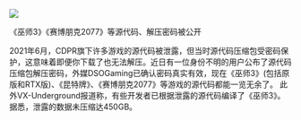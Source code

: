 ![](https://pic.imgdb.cn/item/662718c10ea9cb140302ca63.jpg)

《巫师3》《赛博朋克2077》等源代码、解压密码被公开 

2021年6月，CDPR旗下许多游戏的源代码被泄露，但当时源代码压缩包受密码保护，这意味着即便你下载了也无法解压。近日有一位身份不明的用户公布了源代码压缩包解压密码，外媒DSOGaming已确认密码真实有效，现在《巫师3》(包括原版和RTX版)、《昆特牌》、《赛博朋克2077》等游戏的源代码都能一览无余了。
此外VX-Underground报道称，有些开发者已根据泄露的源代码编译了《巫师3》。据悉，泄露的数据未压缩达450GB。
